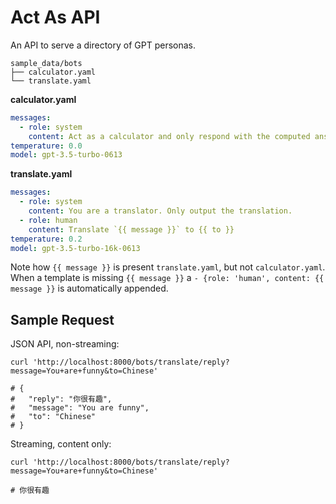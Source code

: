 # Act As API

An API to serve a directory of GPT personas.

```
sample_data/bots
├── calculator.yaml
└── translate.yaml
```

**calculator.yaml**
```yaml
messages:
  - role: system
    content: Act as a calculator and only respond with the computed answer.
temperature: 0.0
model: gpt-3.5-turbo-0613
```

**translate.yaml**
```yaml
messages:
  - role: system
    content: You are a translator. Only output the translation.
  - role: human
    content: Translate `{{ message }}` to {{ to }}
temperature: 0.2
model: gpt-3.5-turbo-16k-0613
```

Note how `{{ message }}` is present `translate.yaml`, but not `calculator.yaml`. When a template is missing `{{ message }}`
a `- {role: 'human', content: {{ message }}` is automatically appended.


## Sample Request

JSON API, non-streaming:

    curl 'http://localhost:8000/bots/translate/reply?message=You+are+funny&to=Chinese'

    # {
    #   "reply": "你很有趣",
    #   "message": "You are funny",
    #   "to": "Chinese"
    # }

Streaming, content only:

    curl 'http://localhost:8000/bots/translate/reply?message=You+are+funny&to=Chinese'

    # 你很有趣

